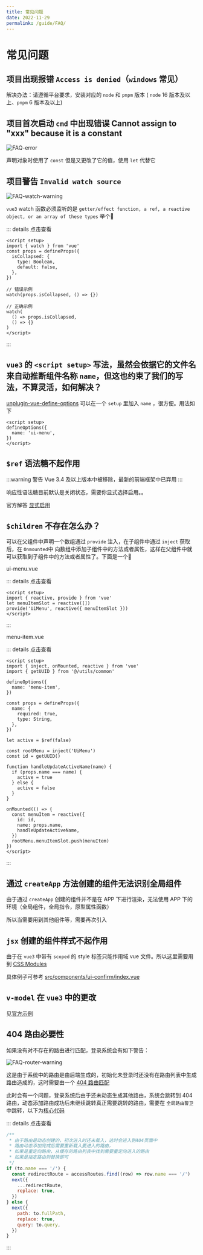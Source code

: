 ```yaml
---
title: 常见问题
date: 2022-11-29
permalink: /guide/FAQ/
---
```


# 常见问题

## 项目出现报错 `Access is denied`（`windows` 常见）

解决办法：请遵循平台要求，安装对应的 `node` 和 `pnpm` 版本 ( `node` 16 版本及以上、`pnpm` 6 版本及以上)

## 项目首次启动 `cmd` 中出现错误 Cannot assign to "xxx" because it is a constant

![FAQ-error](/images/FAQ/FAQ-error.png)

声明对象时使用了 `const` 但是又更改了它的值，使用 `let` 代替它

## 项目警告 `Invalid watch source`

![FAQ-watch-warning](/images/FAQ/FAQ-watch-warning.png)

`vue3` watch 函数必须监听的是 `getter/effect function, a ref, a reactive object, or an array of these types` 举个:chestnut:

::: details 点击查看

```vue
<script setup>
import { watch } from 'vue'
const props = defineProps({
  isCollapsed: {
    type: Boolean,
    default: false,
  },
})

// 错误示例
watch(props.isCollapsed, () => {})

// 正确示例
watch(
  () => props.isCollapsed,
  () => {}
)
</script>
```

:::

## `vue3` 的 `<script setup>` 写法，虽然会依据它的文件名来自动推断组件名称 `name`，但这也约束了我们的写法，不算灵活，如何解决？

[unplugin-vue-define-options](https://www.npmjs.com/package/unplugin-vue-define-options) 可以在一个 `setup` 里加入 `name` ，很方便。用法如下

```vue
<script setup>
defineOptions({
  name: 'ui-menu',
})
</script>
```

## `$ref` 语法糖不起作用

:::warning 警告
Vue 3.4 及以上版本中被移除，最新的前端框架中已弃用
:::

响应性语法糖目前默认是关闭状态，需要你显式选择启用。。

官方解答 [显式启用](https://cn.vuejs.org/guide/extras/reactivity-transform.html#explicit-opt-in)

## `$children` 不存在怎么办？

可以在父组件中声明一个数组通过 `provide` 注入，在子组件中通过 `inject` 获取后，在 `Onmounted`中 向数组中添加子组件中的方法或者属性，这样在父组件中就可以获取到子组件中的方法或者属性了。下面是一个:chestnut:

ui-menu.vue

::: details 点击查看

```vue
<script setup>
import { reactive, provide } from 'vue'
let menuItemSlot = reactive([])
provide('UiMenu', reactive({ menuItemSlot }))
</script>
```

:::

menu-item.vue

::: details 点击查看

```vue
<script setup>
import { inject, onMounted, reactive } from 'vue'
import { getUUID } from '@/utils/common'

defineOptions({
  name: 'menu-item',
})

const props = defineProps({
  name: {
    required: true,
    type: String,
  },
})

let active = $ref(false)

const rootMenu = inject('UiMenu')
const id = getUUID()

function handleUpdateActiveName(name) {
  if (props.name === name) {
    active = true
  } else {
    active = false
  }
}

onMounted(() => {
  const menuItem = reactive({
    id: id,
    name: props.name,
    handleUpdateActiveName,
  })
  rootMenu.menuItemSlot.push(menuItem)
})
</script>
```

:::

## 通过 `createApp` 方法创建的组件无法识别全局组件

由于通过 `createApp` 创建的组件并不是在 APP 下进行渲染，无法使用 APP 下的环境（全局组件，全局指令，原型属性函数）

所以当需要用到其他组件等，需要再次引入

## `jsx` 创建的组件样式不起作用

由于在 `vue3` 中带有 `scoped` 的 style 标签只能作用域 vue 文件。所以这里需要用到 [CSS Modules](https://cn.vuejs.org/api/sfc-css-features.html#css-modules)

具体例子可参考 [src/components/ui-confirm/index.vue](http://192.168.1.123:10080/platform/qsdi/web-basic/-/blob/master/src/components/ui-confirm/index.vue#L54)

## `v-model` 在 `vue3` 中的更改

见[官方示例](https://cn.vuejs.org/guide/components/events.html#usage-with-v-model)

## 404 路由必要性

如果没有对不存在的路由进行匹配，登录系统会有如下警告：

![FAQ-router-warning](/images/FAQ/FAQ-router-warning.png)

这是由于系统中的路由是由后端生成的，初始化未登录时还没有在路由列表中生成路由造成的，这时需要由一个 [404 路由匹配](https://router.vuejs.org/zh/guide/essentials/dynamic-matching.html#%E6%8D%95%E8%8E%B7%E6%89%80%E6%9C%89%E8%B7%AF%E7%94%B1%E6%88%96-404-not-found-%E8%B7%AF%E7%94%B1)

此时会有一个问题，登录系统后由于还未动态生成其他路由，系统会跳转到 404 路由，动态添加路由成功后未继续跳转真正需要跳转的路由，需要在 `全局路由警卫` 中跳转，以下为[核心代码](http://192.168.1.123:10080/platform/qsdi/web-basic/-/blob/master/src/router/guard.js#L95)

::: details 点击查看

```javascript
/**
 * 由于路由是动态创建的，初次进入时还未载入，这时会进入到404页面中
 * 路由动态添加完成后需要重新载入要进入的路由，
 * 如果是重定向路由，从缓存的路由列表中找到需要重定向进入的路由
 * 如果是指定路由则替换即可
 */
if (to.name === '/') {
  const redirectRoute = accessRoutes.find((row) => row.name === '/')
  next({
    ...redirectRoute,
    replace: true,
  })
} else {
  next({
    path: to.fullPath,
    replace: true,
    query: to.query,
  })
}
```

:::
